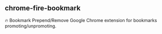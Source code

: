 ## chrome-fire-bookmark

🔥 Bookmark Prepend/Remove Google Chrome extension for bookmarks promoting/unpromoting.
